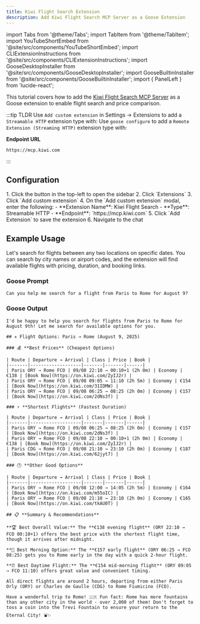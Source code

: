 ```yaml
---
title: Kiwi Flight Search Extension
description: Add Kiwi Flight Search MCP Server as a Goose Extension
---
```


import Tabs from '@theme/Tabs';
import TabItem from '@theme/TabItem';
import YouTubeShortEmbed from '@site/src/components/YouTubeShortEmbed';
import CLIExtensionInstructions from '@site/src/components/CLIExtensionInstructions';
import GooseDesktopInstaller from '@site/src/components/GooseDesktopInstaller';
import GooseBuiltinInstaller from '@site/src/components/GooseBuiltinInstaller';
import { PanelLeft } from 'lucide-react';


This tutorial covers how to add the [Kiwi Flight Search MCP Server](https://mcp.kiwi.com) as a Goose extension to enable flight search and price comparison.

:::tip TLDR
<Tabs groupId="interface">
  <TabItem value="ui" label="Goose Desktop" default>
  Use `Add custom extension` in Settings → Extensions to add a `Streamable HTTP` extension type with:
  </TabItem>
  <TabItem value="cli" label="Goose CLI">
  Use `goose configure` to add a `Remote Extension (Streaming HTTP)` extension type with:
  </TabItem>
</Tabs>

  **Endpoint URL**
  ```
  https://mcp.kiwi.com
  ```
:::

## Configuration

<Tabs groupId="interface">
  <TabItem value="ui" label="Goose Desktop" default>
    1. Click the <PanelLeft className="inline" size={16} /> button in the top-left to open the sidebar
    2. Click `Extensions`
    3. Click `Add custom extension`
    4. On the `Add custom extension` modal, enter the following:
       - **Extension Name**: Kiwi Flight Search
       - **Type**: Streamable HTTP
       - **Endpoint**: `https://mcp.kiwi.com`
    5. Click `Add Extension` to save the extension
    6. Navigate to the chat

  </TabItem>
  <TabItem value="cli" label="Goose CLI">
    <CLIExtensionInstructions
      name="kiwi-flight-search"
      type="http"
      url="https://mcp.kiwi.com"
      timeout={300}
    />

  </TabItem>
</Tabs>

## Example Usage

Let's search for flights between any two locations on specific dates. You can search by city names or airport codes, and the extension will find available flights with pricing, duration, and booking links.

### Goose Prompt

```
Can you help me search for a flight from Paris to Rome for August 9?
```

### Goose Output

```
I'd be happy to help you search for flights from Paris to Rome for August 9th! Let me search for available options for you.

## ✈️ Flight Options: Paris → Rome (August 9, 2025)

### 💰 **Best Prices** (Cheapest Options)

| Route | Departure → Arrival | Class | Price | Book |
|-------|-------------------|-------|-------|------|
| Paris ORY → Rome FCO | 09/08 22:10 → 00:10+1 (2h 0m) | Economy | €138 | [Book Now](https://on.kiwi.com/ZyIJ2r) |
| Paris ORY → Rome FCO | 09/08 09:05 → 11:10 (2h 5m) | Economy | €154 | [Book Now](https://on.kiwi.com/31IDMW) |
| Paris ORY → Rome FCO | 09/08 06:25 → 08:25 (2h 0m) | Economy | €157 | [Book Now](https://on.kiwi.com/2dNs3f) |

### ⚡ **Shortest Flights** (Fastest Duration)

| Route | Departure → Arrival | Class | Price | Book |
|-------|-------------------|-------|-------|------|
| Paris ORY → Rome FCO | 09/08 06:25 → 08:25 (2h 0m) | Economy | €157 | [Book Now](https://on.kiwi.com/2dNs3f) |
| Paris ORY → Rome FCO | 09/08 22:10 → 00:10+1 (2h 0m) | Economy | €138 | [Book Now](https://on.kiwi.com/ZyIJ2r) |
| Paris CDG → Rome FCO | 09/08 21:10 → 23:10 (2h 0m) | Economy | €187 | [Book Now](https://on.kiwi.com/62jyt7) |

### 🕐 **Other Good Options**

| Route | Departure → Arrival | Class | Price | Book |
|-------|-------------------|-------|-------|------|
| Paris ORY → Rome FCO | 09/08 12:00 → 14:05 (2h 5m) | Economy | €164 | [Book Now](https://on.kiwi.com/m55oIC) |
| Paris ORY → Rome FCO | 09/08 21:10 → 23:10 (2h 0m) | Economy | €165 | [Book Now](https://on.kiwi.com/tkAU0T) |

## 📋 **Summary & Recommendations**

**🏆 Best Overall Value:** The **€138 evening flight** (ORY 22:10 → FCO 00:10+1) offers the best price with the shortest flight time, though it arrives after midnight.

**🌅 Best Morning Option:** The **€157 early flight** (ORY 06:25 → FCO 08:25) gets you to Rome early in the day with a quick 2-hour flight.

**⏰ Best Daytime Flight:** The **€154 mid-morning flight** (ORY 09:05 → FCO 11:10) offers great value and convenient timing.

All direct flights are around 2 hours, departing from either Paris Orly (ORY) or Charles de Gaulle (CDG) to Rome Fiumicino (FCO).

Have a wonderful trip to Rome! 🇮🇹 Fun fact: Rome has more fountains than any other city in the world - over 2,000 of them! Don't forget to toss a coin into the Trevi Fountain to ensure your return to the Eternal City! ⛲✨

```
